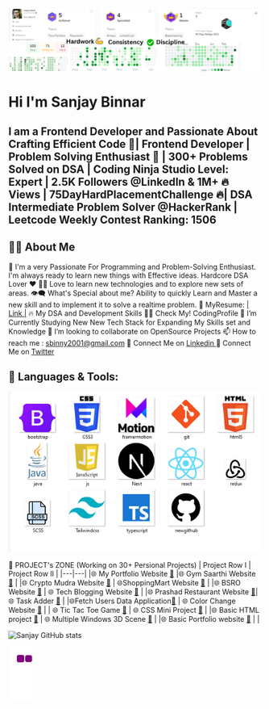 ![Acheivements](https://github.com/Binnar81/Binnar81/blob/main/Images/Hardwork.png)

# Hi  I'm Sanjay Binnar
## I am a Frontend Developer and  Passionate About Crafting Efficient Code 🚀| Frontend Developer  | Problem Solving Enthusiast 🧠  | 300+ Problems Solved on DSA | Coding Ninja Studio Level: Expert | 2.5K Followers @LinkedIn & 1M+ 🔥 Views  | 75DayHardPlacementChallenge 🔥| DSA Intermediate Problem Solver @HackerRank | Leetcode Weekly Contest Ranking: 1506

## 🙋‍♂️ About Me

🥋 I'm a very Passionate For Programming and Problem-Solving Enthusiast. I'm always ready to learn new things with Effective ideas. Hardcore DSA Lover ❤
👨‍💻 Love to learn new technologies and to explore new sets of areas.
👁‍🗨 What's Special about me?
Ability to quickly Learn and Master a new skill and to implement it to solve a realtime problem.
📔 MyResume: [| Link |](https://drive.google.com/file/d/1LWeNSOpk6muZH-wTZ6evVHOGfCCApos7/view)
🔥 My DSA and Development Skills
👨‍💻 Check My! CodingProfile
📘 I’m Currently Studying New New Tech Stack for Expanding My Skills set and Knowledge
👯 I’m looking to collaborate on OpenSource Projects
📫 How to reach me : sbinny2001@gmail.com
🔗 Connect Me on [Linkedin ]((https://www.linkedin.com/in/sanjay-binnar/))
🔗 Connect Me on [Twitter](https://twitter.com/sanjay_binnar)

## 🚀 Languages & Tools: 
![skills](https://github.com/Binnar81/Binnar81/blob/2382397a2306f30f286e4c8c47b4722f871ab4cd/Images/skillsetsImage.png)




📝 PROJECT's ZONE (Working on 30+ Persional Projects)
| Project Row I | 	Project Row II |
|---|---|
|🌐 My Portfolio Website [🔗](https://github.com/Binnar81/My-Portfolio-website)	 |🌐 Gym Saarthi Website [🔗](https://github.com/Binnar81/GymSaarthi) |
|🌐 Crypto Mudra Website [🔗](https://github.com/Binnar81/CryptoMudra-Website) |	🌐ShoppingMart Website [🔗](https://github.com/Binnar81/ShoppingMart-Website) |
|🌐 BSRO Website [🔗](https://github.com/Binnar81/BSRO_Website)	| 🌐 Tech Blogging Website [🔗](https://github.com/Binnar81techbloggingwebsite) |
|🌐 Prashad Restaurant Website [🔗](https://github.com/Binnar81/Prashad_Restaurant)|
🌐 Task Adder [🔗](https://github.com/Binnar81/TaskAdder) | 
|🌐Fetch Users Data Application[🔗](https://github.com/Binnar81fetchUserData-webApplication) |	🌐  Color Change Website [🔗](https://github.com/Binnar81/colorchange_website) |
| 🌐 Tic Tac Toe Game [🔗](https://github.com/Binnar81/Tic-Tac-Toe-Game) |	🌐 CSS Mini Project [🔗](https://github.com/Binnar81/CSS-Mini-Project) |
|🌐 Basic HTML project [🔗](https://github.com/Binnar81/BasicHtmlProject) |	🌐 Multiple Windows 3D Scene [🔗](https://github.com/Binnar81/multipleWindow3dScene) |
|🌐 Basic Portfolio website [🔗](https://github.com/Binnar81/My-Portfolio-)	|  |




![Sanjay GitHub stats](https://github-readme-stats.vercel.app/api?username=Binnar81&hide=contribs,prs)


![snake gif](https://github.com/Binnar81/Binnar81/blob/output/github-contribution-grid-snake.gif)



